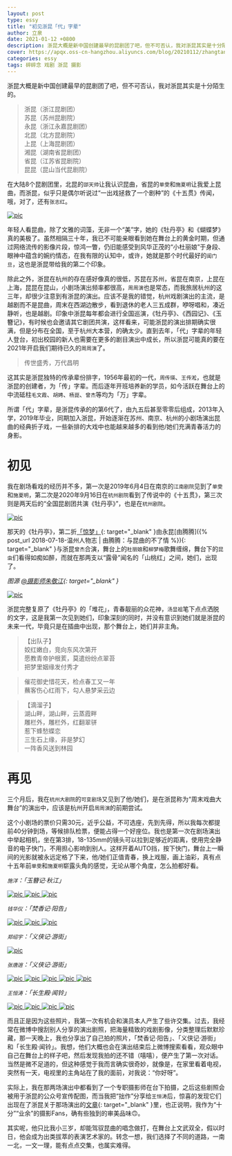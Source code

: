 ```yaml
---
layout: post
type: essy
title: "初见浙昆「代」字辈"
author: 立泉
date: 2021-01-12 +0800
description: 浙昆大概是新中国创建最早的昆剧团了吧，但不可否认，我对浙昆其实是十分陌生的。
cover: https://apqx.oss-cn-hangzhou.aliyuncs.com/blog/20210112/zhangtangxiao__03.JPG
categories: essy
tags: 碎碎念 戏剧 浙昆 摄影
---
```


浙昆大概是新中国创建最早的昆剧团了吧，但不可否认，我对浙昆其实是十分陌生的。

> 浙昆（浙江昆剧团）  
苏昆（苏州昆剧院）  
永昆（浙江永嘉昆剧团）  
北昆（北方昆剧院）  
上昆（上海昆剧团）  
湘昆（湖南省昆剧团）  
省昆（江苏省昆剧院）  
昆昆（昆山当代昆剧院）

在大陆8个昆剧团里，北昆的`邵天帅`让我认识昆曲，省昆的`单雯`和`施夏明`让我爱上昆曲，而浙昆，似乎只是偶尔听说过“一出戏拯救了一个剧种”的《十五贯》传闻，哦，对了，还有`张志红`。

<a href="https://apqx.oss-cn-hangzhou.aliyuncs.com/blog/20210112/zhangzhihong.jpg" target="_blank">
    <img src="https://apqx.oss-cn-hangzhou.aliyuncs.com/blog/20210112/zhangzhihong.jpg" loading="lazy" alt="pic">
</a>

年轻人看昆曲，除了文雅的词藻，无非一个“美”字，她的《牡丹亭》和《蝴蝶梦》真的美极了。虽然相隔三十年，我已不可能亲眼看到她在舞台上的黄金时期，但通过网络流传的影像片段，惊鸿一瞥，仍旧能感受到风华正茂的“小杜丽娘”于身段、眼神中蕴含的婉约情态，在我有限的认知中，或许，她就是那个时代最好的`闺门旦`，这也是浙昆带给我的第二个印象。

除此之外，浙昆在杭州的存在感好像真的很低，苏昆在苏州，省昆在南京，上昆在上海，昆昆在昆山，小剧场演出频率都很高，`周周演`也是常态，而我旅居杭州的这三年，却很少注意到有浙昆的演出。应该不是我的错觉，杭州戏剧演出的主流，是越剧而不是昆曲，周末在西湖边散步，看到退休的老人三五成群，咿呀唱和，凑近静听，也是越剧。印象中浙昆每年都会进行全国巡演，《牡丹亭》、《西园记》、《玉簪记》，有时候也会邀请其它剧团共演，这样看来，可能浙昆的演出排期确实很满，但是分布在全国，至于杭州大本营，的确太少。直到去年，「代」字辈的年轻人登台，初出校园的新人也需要在更多的剧目演出中成长，所以浙昆可能真的要在2021年开启我们期待已久的`周周演`了。

> 传世盛秀，万代昌明

这其实是浙昆独特的传承辈份排字，1956年最初的一代，`周传瑛`、`王传淞`，也就是浙昆的创建者，为「传」字辈。而后逐年开班培养新的学员，如今活跃在舞台上的中流砥柱`毛文霞`、`胡娉`、`杨崑`、`曾杰`等均为「万」字辈。

所谓「代」字辈，是浙昆传承的的第6代了，由九五后甚至零零后组成，2013年入学，2019年毕业，同期加入浙昆，开始逐渐在苏州、南京、杭州的小剧场演出昆曲的经典折子戏，一些新排的大戏中也能越来越多的看到他/她们充满青春活力的身影。

# 初见

我在剧场看戏的经历并不多，第一次是2019年6月4日在南京的`江南剧院`见到了`单雯`和`施夏明`，第二次是2020年9月16日在`杭州剧院`看到了传说中的《十五贯》，第三次则是两天后的“全国昆剧团共演《牡丹亭》”，也是在`杭州剧院`。

<a href="https://apqx.oss-cn-hangzhou.aliyuncs.com/blog/20210112/gongyanmudanting.jpg" target="_blank">
    <img src="https://apqx.oss-cn-hangzhou.aliyuncs.com/blog/20210112/gongyanmudanting_thumb.jpg" loading="lazy" alt="pic">
</a>

那天的《牡丹亭》，第二折[「惊梦」](https://www.bilibili.com/video/BV1bA411H7QH?share_source=copy_web){: target="_blank" }由永昆[由腾腾]({% post_url 2018-07-18-温州人物志 | 由腾腾：与昆曲的不了情 %}){: target="_blank" }与浙昆`曾杰`合演，舞台上的`杜丽娘`和`柳梦梅`歌舞缠绵，舞台下的`昆虫`们看得如痴如醉，而就在那两支以“露骨”闻名的「山桃红」之间，她们，出现了。

*图源 [@摄影师朱敬江](https://weibo.com/u/1028324363){: target="_blank" }*

<a href="https://apqx.oss-cn-hangzhou.aliyuncs.com/blog/20210112/zhekun_duihua.jpg" target="_blank">
    <img src="https://apqx.oss-cn-hangzhou.aliyuncs.com/blog/20210112/zhekun_duihua.jpg" loading="lazy" alt="pic">
</a>

浙昆完整复原了《牡丹亭》的「堆花」，青春靓丽的众花神，`汤显祖`笔下点点洒脱的文字，这是我第一次见到她们，印象深刻的同时，并没有意识到她们就是浙昆的未来一代，毕竟只是在插曲中出现，那个舞台上，她们并非主角。

> 【出队子】  
姣红嫩白，竞向东风次第开  
愿教青帝护根荄，莫遣纷纷点翠苔  
把梦里姻缘发付秀才

> 催花御史惜花天，检点春工又一年  
蘸客伤心红雨下，勾人悬梦采云边  

> 【滴溜子】  
湖山畔，湖山畔，云蒸霞畔  
雕栏外，雕栏外，红翻翠骈  
惹下蜂愁蝶恋  
三生石上缘，非是梦幻  
一阵香风送到林园

# 再见

三个月后，我在`杭州大剧院`的`可变剧场`又见到了他/她们，是在浙昆称为“周末戏曲大舞台”的演出中，应该是杭州开启`周周演`的前期尝试。

这个小剧场的票价只需30元，近乎公益，不可选座，先到先得，所以我每次都提前40分钟到场，等候排队检票，便能占得一个好座位。我也是第一次在剧场演出中举起相机，坐在第3排，18-135mm的镜头可以拉到足够近的距离，使用完全静音的电子快门，不用担心影响到别人。这样开着AUTO挡，按下快门，舞台上一瞬间的光影就被永远定格了下来，他/她们正值青春，换上戏服，画上油彩，真有点十五年前`单雯`和`施夏明`崭露头角的感觉，无论从哪个角度，怎么拍都好看。

*`施洋`：「玉簪记·秋江」*

<a href="https://apqx.oss-cn-hangzhou.aliyuncs.com/blog/20210112/shiyang_01.jpg" target="_blank">
    <img src="https://apqx.oss-cn-hangzhou.aliyuncs.com/blog/20210112/shiyang_01_thumb.jpg" loading="lazy" alt="pic">
</a>

<a href="https://apqx.oss-cn-hangzhou.aliyuncs.com/blog/20210112/shiyang_02.jpg" target="_blank">
    <img src="https://apqx.oss-cn-hangzhou.aliyuncs.com/blog/20210112/shiyang_02_thumb.jpg" loading="lazy" alt="pic">
</a>

<a href="https://apqx.oss-cn-hangzhou.aliyuncs.com/blog/20210112/shiyang_03.jpg" target="_blank">
    <img src="https://apqx.oss-cn-hangzhou.aliyuncs.com/blog/20210112/shiyang_03_thumb.jpg" loading="lazy" alt="pic">
</a>

*`钱华仪`：「焚香记·阳告」*

<a href="https://apqx.oss-cn-hangzhou.aliyuncs.com/blog/20210112/qianhuayi_01.jpg" target="_blank">
    <img src="https://apqx.oss-cn-hangzhou.aliyuncs.com/blog/20210112/qianhuayi_01_thumb.jpg" loading="lazy" alt="pic">
</a>

<a href="https://apqx.oss-cn-hangzhou.aliyuncs.com/blog/20210112/qianhuayi_02.jpg" target="_blank">
    <img src="https://apqx.oss-cn-hangzhou.aliyuncs.com/blog/20210112/qianhuayi_02_thumb.jpg" loading="lazy" alt="pic">
</a>

<a href="https://apqx.oss-cn-hangzhou.aliyuncs.com/blog/20210112/qianhuayi_03.jpg" target="_blank">
    <img src="https://apqx.oss-cn-hangzhou.aliyuncs.com/blog/20210112/qianhuayi_03_thumb.jpg" loading="lazy" alt="pic">
</a>

*`郑绍宇`：「义侠记·游街」*

<a href="https://apqx.oss-cn-hangzhou.aliyuncs.com/blog/20210112/zhengshaoyu.jpg" target="_blank">
    <img src="https://apqx.oss-cn-hangzhou.aliyuncs.com/blog/20210112/zhengshaoyu_thumb.jpg" loading="lazy" alt="pic">
</a>

*`张唐逍`：「义侠记·游街」*

<a href="https://apqx.oss-cn-hangzhou.aliyuncs.com/blog/20210112/zhangtangxiao_03.jpg" target="_blank">
    <img src="https://apqx.oss-cn-hangzhou.aliyuncs.com/blog/20210112/zhangtangxiao_03_thumb.jpg" loading="lazy" alt="pic">
</a>

<a href="https://apqx.oss-cn-hangzhou.aliyuncs.com/blog/20210112/zhangtangxiao_02.jpg" target="_blank">
    <img src="https://apqx.oss-cn-hangzhou.aliyuncs.com/blog/20210112/zhangtangxiao_02_thumb.jpg" loading="lazy" alt="pic">
</a>

<a href="https://apqx.oss-cn-hangzhou.aliyuncs.com/blog/20210112/zhangtangxiao_01.jpg" target="_blank">
    <img src="https://apqx.oss-cn-hangzhou.aliyuncs.com/blog/20210112/zhangtangxiao_01_thumb.jpg" loading="lazy" alt="pic">
</a>

<a href="https://apqx.oss-cn-hangzhou.aliyuncs.com/blog/20210112/zhangtangxiao_04.jpg" target="_blank">
    <img src="https://apqx.oss-cn-hangzhou.aliyuncs.com/blog/20210112/zhangtangxiao_04_thumb.jpg" loading="lazy" alt="pic">
</a>

<a href="https://apqx.oss-cn-hangzhou.aliyuncs.com/blog/20210112/zhangtangxiao_05.jpg" target="_blank">
    <img src="https://apqx.oss-cn-hangzhou.aliyuncs.com/blog/20210112/zhangtangxiao_05_thumb.jpg" loading="lazy" alt="pic">
</a>

*`王恒涛`：「长生殿·闻铃」*

<a href="https://apqx.oss-cn-hangzhou.aliyuncs.com/blog/20210112/wanghengtao_01.jpg" target="_blank">
    <img src="https://apqx.oss-cn-hangzhou.aliyuncs.com/blog/20210112/wanghengtao_01_thumb.jpg" loading="lazy" alt="pic">
</a>

<a href="https://apqx.oss-cn-hangzhou.aliyuncs.com/blog/20210112/wanghengtao_03.jpg" target="_blank">
    <img src="https://apqx.oss-cn-hangzhou.aliyuncs.com/blog/20210112/wanghengtao_03_thumb.jpg" loading="lazy" alt="pic">
</a>

<a href="https://apqx.oss-cn-hangzhou.aliyuncs.com/blog/20210112/wanghengtao_04.jpg" target="_blank">
    <img src="https://apqx.oss-cn-hangzhou.aliyuncs.com/blog/20210112/wanghengtao_04_thumb.jpg" loading="lazy" alt="pic">
</a>

<a href="https://apqx.oss-cn-hangzhou.aliyuncs.com/blog/20210112/wanghengtao_02.jpg" target="_blank">
    <img src="https://apqx.oss-cn-hangzhou.aliyuncs.com/blog/20210112/wanghengtao_02_thumb.jpg" loading="lazy" alt="pic">
</a>

而且正是因为这些照片，我第一次有机会和演员本人产生了些许交集。过去，我经常在微博中搜刮别人分享的演出剧照，把海量精致的戏剧影像，分类整理后默默珍藏，那一天晚上，我也分享出了自己拍的照片，「焚香记·阳告」、「义侠记·游街」和「长生殿·闻铃」。我想，他们大概也会在演出结束后上微博搜索看看，观众眼中自己在舞台上的样子吧，然后发现我拍的还不错（嘻嘻），便产生了第一次对话。当然是微不足道的，但这种感觉于我而言确实很奇妙，就像是，在家里看着电视，突然有一天，电视里的主角站在了我的面前，对我说：“你好呀”。

实际上，我在那两场演出中都看到了一个专职摄影师在台下拍摄，之后这些剧照会被用于浙昆的公众号宣传配图，而当我把“拙作”分享给`王恒涛`后，惊喜的发现它们出现在了浙昆关于那场演出的[文章](https://mp.weixin.qq.com/s/9Aq-pkTr3rGiOPppD3-FxA?fbclid=IwAR0o3xTtVblf8wCHMd-boEiUabHwHBOFXr4g_kp0mgf3CczBRRcsvAvzdu0){: target="_blank" }里，也正说明，我作为“十分”“业余”的摄影Fans，确有些独到的审美品味🙃。

其实呢，他只比我小三岁，却能驾驭昆曲的唱念做打，在舞台上文武双全，假以时日，他会成为出类拔萃的表演艺术家的。转念一想，我们选择了不同的道路，一南一北，一文一理，能有点点交集，也属实难得。